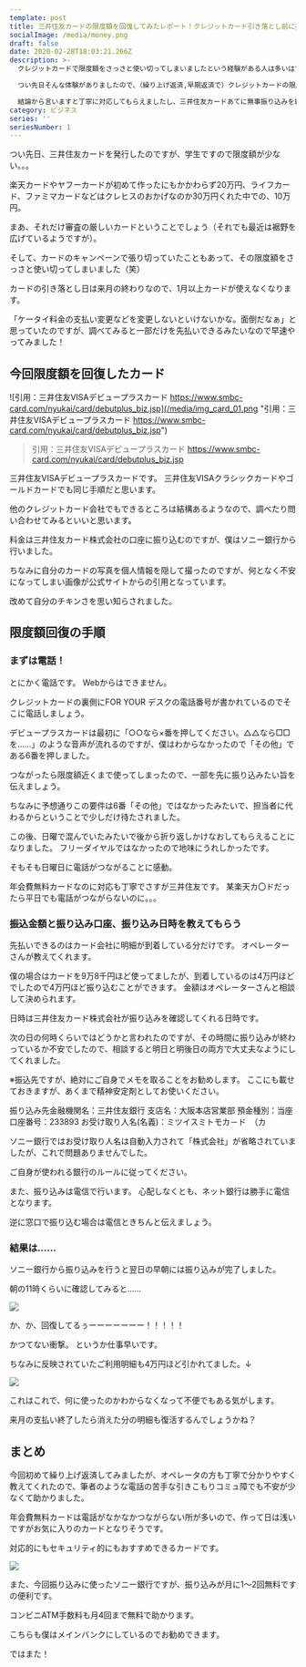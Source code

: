 ```yaml
---
template: post
title: 三井住友カードの限度額を回復してみたレポート！クレジットカード引き落とし前に払う繰り上げ返済や早期返済について
socialImage: /media/money.png
draft: false
date: 2020-02-28T18:03:21.266Z
description: >-
  クレジットカードで限度額をさっさと使い切ってしまいましたという経験がある人は多いはずです。

  つい先日そんな体験がありましたので、（繰り上げ返済,早期返済で）クレジットカードの限度額を回復を行ってみました。

  結論から言いますと丁寧に対応してもらえましたし、三井住友カードあてに無事振り込みを終え、次の日にはご利用可能枠の回復に成功しました。参考になると思い手順などをまとめました。
category: ビジネス
series: ''
seriesNumber: 1
---
```

つい先日、三井住友カードを発行したのですが、学生ですので限度額が少ない。。。

楽天カードやヤフーカードが初めて作ったにもかかわらず20万円、ライフカード、ファミマカードなどはクレヒスのおかげなのか30万円くれた中での、10万円。

まあ、それだけ審査の厳しいカードということでしょう（それでも最近は裾野を広げているようですが）。

そして、カードのキャンペーンで張り切っていたこともあって、その限度額をさっさと使い切ってしまいました（笑）

カードの引き落とし日は来月の終わりなので、1月以上カードが使えなくなります。

「ケータイ料金の支払い変更などを変更しないといけないかな。面倒だなぁ」と思っていたのですが、調べてみると一部だけを先払いできるみたいなので早速やってみました！

## 今回限度額を回復したカード

![引用：三井住友VISAデビュープラスカード https://www.smbc-card.com/nyukai/card/debutplus_biz.jsp](/media/img_card_01.png "引用：三井住友VISAデビュープラスカード https://www.smbc-card.com/nyukai/card/debutplus_biz.jsp")

> 引用：三井住友VISAデビュープラスカード https://www.smbc-card.com/nyukai/card/debutplus_biz.jsp

三井住友VISAデビュープラスカードです。 三井住友VISAクラシックカードやゴールドカードでも同じ手順だと思います。

他のクレジットカード会社でもできるところは結構あるようなので、調べたり問い合わせてみるといいと思います。

料金は三井住友カード株式会社の口座に振り込むのですが、僕はソニー銀行から行いました。

ちなみに自分のカードの写真を個人情報を隠して撮ったのですが、何となく不安になってしまい画像が公式サイトからの引用となっています。

改めて自分のチキンさを思い知らされました。

## 限度額回復の手順

### まずは電話！

とにかく電話です。 Webからはできません。

クレジットカードの裏側にFOR YOUR デスクの電話番号が書かれているのでそこに電話しましょう。

デビュープラスカードは最初に「○○なら×番を押してください。△△なら□□を……」のような音声が流れるのですが、僕はわからなかったので「その他」である6番を押しました。

つながったら限度額近くまで使ってしまったので、一部を先に振り込みたい旨を伝えましょう。

ちなみに予想通りこの要件は6番「その他」ではなかったみたいで、担当者に代わるからということで少しだけ待たされました。

この後、日曜で混んでいたみたいで後から折り返しかけなおしてもらえることになりました。 フリーダイヤルではなかったので地味にうれしかったです。

そもそも日曜日に電話がつながることに感動。

年会費無料カードなのに対応も丁寧でさすが三井住友です。 某楽天カ〇ドだったら平日でも電話がつながらないのに。。。

### 振込金額と振り込み口座、振り込み日時を教えてもらう

先払いできるのはカード会社に明細が到着している分だけです。 オペレーターさんが教えてくれます。

僕の場合はカードを9万8千円ほど使ってましたが、到着しているのは4万円ほどでしたので4万円ほど振り込むことができます。 金額はオペレーターさんと相談して決められます。

日時は三井住友カード株式会社が振り込みを確認してくれる日時です。

次の日の何時くらいではどうかと言われたのですが、その時間に振り込みが終わっているか不安でしたので、相談すると明日と明後日の両方で大丈夫なようにしてくれました。

※振込先ですが、絶対にご自身でメモを取ることをお勧めします。 ここにも載せておきますが、あくまで精神安定剤としてお使いください。

振り込み先金融機関名：三井住友銀行 支店名：大阪本店営業部 預金種別：当座
口座番号：233893
お受け取り人名(名義)：ミツイスミトモカ－ド　（カ

ソニー銀行ではお受け取り人名は自動入力されて「株式会社」が省略されていましたが、これで問題ありませんでした。

ご自身が使われる銀行のルールに従ってください。

また、振り込みは電信で行います。 心配しなくとも、ネット銀行は勝手に電信となります。

逆に窓口で振り込む場合は電信ときちんと伝えましょう。

### 結果は……

ソニー銀行から振り込みを行うと翌日の早朝には振り込みが完了しました。

朝の11時くらいに確認してみると……

![](/media/SnapCrab_NoName_2018-4-24_1-3-26_No-00.png)

か、か、回復してるぅーーーーーーー！！！！！

かつてない衝撃。 というか仕事早いです。

ちなみに反映されていたご利用明細も4万円ほど引かれてました。↓

![](/media/SnapCrab_NoName_2018-4-24_1-5-19_No-00.png)

これはこれで、何に使ったのかわからなくなって不便でもある気がします。

来月の支払い終了したら消えた分の明細も復活するんでしょうかね？

## まとめ

今回初めて繰り上げ返済してみましたが、オペレータの方も丁寧で分かりやすく教えてくれたので、筆者のような電話の苦手な引きこもりコミュ障でも不安が少なくて助かりました。

年会費無料カードは電話がなかなかつながらない所が多いので、作って日は浅いですがお気に入りのカードとなりそうです。

対応的にもセキュリティ的にもおすすめできるカードです。

[![](https://codelabo.com/wp-content/uploads/2018/04/bnr_anime_728_90_02.gif)](https://www.smbc-card.com/olentry/affiliate/online_entry.do?bno=03400285991)

また、今回振り込みに使ったソニー銀行ですが、振り込みが月に1～2回無料ですの便利です。

コンビニATM手数料も月4回まで無料で助かります。

こちらも僕はメインバンクにしているのでお勧めできます。

ではまた！

